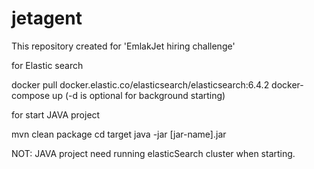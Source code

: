 # jetagent
This repository created for 'EmlakJet hiring challenge'

for Elastic search

docker pull docker.elastic.co/elasticsearch/elasticsearch:6.4.2
docker-compose up (-d is optional for background starting)

for start JAVA project 

mvn clean package
cd target
java -jar [jar-name].jar

NOT: JAVA project need running elasticSearch cluster when starting.